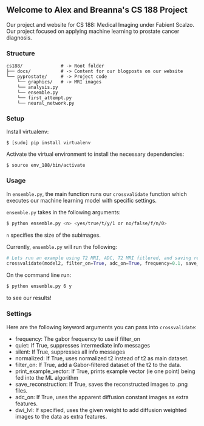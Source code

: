 ## Welcome to Alex and Breanna's CS 188 Project

Our project and website for CS 188: Medical Imaging under Fabient Scalzo. Our project focused on applying machine learning to prostate cancer diagnosis. 

### Structure
```shell
cs188/              # -> Root folder
├── docs/           # -> Content for our blogposts on our website
└── pyprostate/     # -> Project code
    └── graphics/   # -> MRI images
    └── analysis.py
    └── ensemble.py
    └── first_attempt.py
    └── neural_network.py
```

### Setup 

Install virtualenv: 

` $ [sudo] pip install virtualenv `

Activate the virtual environment to install the necessary dependencies: 

` $ source env_188/bin/activate `

### Usage

In `ensemble.py`, the main function runs our `crossvalidate` function which executes our machine learning model with specific settings. 

`ensemble.py` takes in the following arguments: 

```bash
$ python ensemble.py <n> <yes/true/t/y/1 or no/false/f/n/0> 
```

`n` specifies the size of the subimages.

Currently, `ensemble.py` will run the following: 

```python
# Lets run an example using T2 MRI, ADC, T2 MRI fitlered, and saving reconstructions!
crossvalidate(model2, filter_on=True, adc_on=True, frequency=0.1, save_reconstruction=True)
```

On the command line run:

```bash
$ python ensemble.py 6 y 
```

to see our results!

### Settings
Here are the following keyword arguments you can pass into `crossvalidate`: 

* frequency: The gabor frequency to use if filter_on
* quiet: If True, suppresses intermediate info messages
* silent: If True, suppresses all info messages
* normalized: If True, uses normalized t2 instead of t2 as main dataset.
* filter_on: If True, add a Gabor-filtered dataset of the t2 to the data. 
* print_example_vector: If True, prints example vector (ie one point) being fed into the ML algorithm
* save_reconstruction: If True, saves the reconstructed images to .png files. 
* adc_on: If True, uses the apparent diffusion constant images as extra features. 
* dwi_lvl: If specified, uses the given weight to add diffusion weighted images to the data as extra features. 
   
